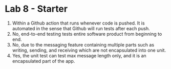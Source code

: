 # Lab 8 - Starter
1) Within a Github action that runs whenever code is pushed. It is automated in the sense that Github will run tests after each push.
2) No, end-to-end testing tests entire software product from beginning to end.
3) No, due to the messaging feature containing multiple parts such as writing, sending, and receiving which are not encapsulated into one unit.
4) Yes, the unit test can test max message length only, and it is an encapsulated part of the app.